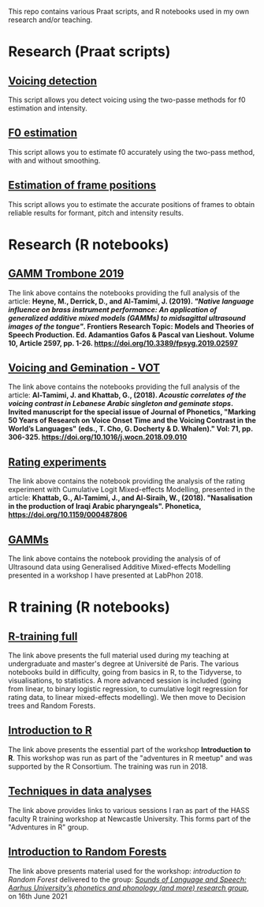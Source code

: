 This repo contains various Praat scripts, and R notebooks used in my own research and/or teaching.

# Research (Praat scripts)

## [Voicing detection](https://jalalal-tamimi.github.io/Praat-Voicing-detection/)

This script allows you detect voicing using the two-passe methods for f0 estimation and intensity.


## [F0 estimation](https://jalalal-tamimi.github.io/Praat-f0-Accurate-Estimation/)

This script allows you to estimate f0 accurately using the two-pass method, with and without smoothing.


## [Estimation of frame positions](https://jalalal-tamimi.github.io/Praat-Measurement-points/)

This script allows you to estimate the accurate positions of frames to obtain reliable results for formant, pitch and intensity results.


# Research (R notebooks)

## [GAMM Trombone 2019](https://jalalal-tamimi.github.io/GAMM-Trombone-2019/)

The link above contains the notebooks providing the full analysis of the article: **Heyne, M., Derrick, D., and Al-Tamimi, J. (2019). *"Native language influence on brass instrument performance: An application of generalized additive mixed models (GAMMs) to midsagittal ultrasound images of the tongue"*. Frontiers Research Topic: Models and Theories of Speech Production. Ed. Adamantios Gafos & Pascal van Lieshout. Volume 10, Article 2597, pp. 1-26. https://doi.org/10.3389/fpsyg.2019.02597**


## [Voicing and Gemination - VOT](https://jalalal-tamimi.github.io/R-Voicing-Gemination-VOT/)

The link above contains the notebooks providing the full analysis of the article: **Al-Tamimi, J. and Khattab, G., (2018). *Acoustic correlates of the voicing contrast in Lebanese Arabic singleton and geminate stops*. Invited manuscript for the special issue of Journal of Phonetics, "Marking 50 Years of Research on Voice Onset Time and the Voicing Contrast in the World’s Languages" (eds., T. Cho, G. Docherty & D. Whalen)." Vol: 71, pp. 306-325. https://doi.org/10.1016/j.wocn.2018.09.010**


## [Rating experiments](https://jalalal-tamimi.github.io/R-Rating-data/)

The link above contains the notebook providing the analysis of the rating experiment with Cumulative Logit Mixed-effects Modelling, presented in the article: **Khattab, G., Al-Tamimi, J., and Al-Siraih, W., (2018). "Nasalisation in the production of Iraqi Arabic pharyngeals". Phonetica, https://doi.org/10.1159/000487806**


## [GAMMs](https://jalalal-tamimi.github.io/R-GAMM-LabPhon18/)

The link above contains the notebook providing the analysis of of Ultrasound data using Generalised Additive Mixed-effects Modelling presented in a workshop I have presented at LabPhon 2018. 

# R training (R notebooks)

## [R-training full](https://jalalal-tamimi.github.io/R-Training/)

The link above presents the full material used during my teaching at undergraduate and master's degree at Université de Paris. The various notebooks build in difficulty, going from basics in R, to the Tidyverse, to visualisations, to statistics. A more advanced session is included (going from linear, to binary logistic regression, to cumulative logit regression for rating data, to linear mixed-effects modelling). We then move to Decision trees and Random Forests.

## [Introduction to R](https://jalalal-tamimi.github.io/R-Introduction-to-R/)

The link above presents the essential part of the workshop **Introduction to R**. This workshop was run as part of the "adventures in R meetup" and was supported by the R Consortium. The training was run in 2018.


## [Techniques in data analyses](https://jalalal-tamimi.github.io/R-Techniques-in-Data-Analyses/)

The link above provides links to various sessions I ran as part of the HASS faculty R training workshop at Newcastle University. This forms part of the "Adventures in R" group.  

## [Introduction to Random Forests](https://jalalal-tamimi.github.io/Intro-Random-Forests/)

The link above presents material used for the workshop: *introduction to Random Forest* delivered to the group: *[Sounds of Language and Speech: Aarhus University's phonetics and phonology (and more) research group](https://soundsoflanguageandspeech.wordpress.com/)*, on 16th June 2021 
